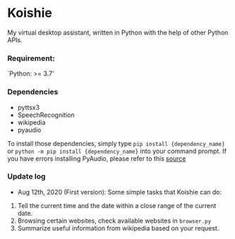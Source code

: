 # Koishie
My virtual desktop assistant, written in Python with the help of other Python APIs.

### Requirement:
`Python: >= 3.7'

### Dependencies
- pyttsx3 
- SpeechRecognition
- wikipedia
- pyaudio 

To install those dependencies, simply type `pip install {dependency_name}` or `python -m pip install {dependency_name}` into your command prompt.
If you have errors installing PyAudio, please refer to this [source](https://stackoverflow.com/questions/52283840/i-cant-install-pyaudio-on-windows-how-to-solve-error-microsoft-visual-c-14)

### Update log
- Aug 12th, 2020 (First version): Some simple tasks that Koishie can do:
1. Tell the current time and the date within a close range of the current date.
2. Browsing certain websites, check available websites in `browser.py`
3. Summarize useful information from wikipedia based on your request.
